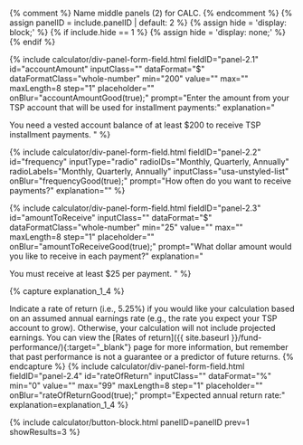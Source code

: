 {% comment %}
Name middle panels (2) for CALC.
{% endcomment %}
{% assign panelID = include.panelID | default: 2 %}
{% assign hide = 'display: block;' %}
{% if include.hide == 1 %} {% assign hide = 'display: none;' %} {% endif %}

<section id="panel-{{ panelID }}" class="calculator-panel" style="{{ hide }}"  markdown="1">

{% include calculator/div-panel-form-field.html
  fieldID="panel-2.1" id="accountAmount"
  inputClass=""  dataFormat="$" dataFormatClass="whole-number"
  min="200" value="" max="" maxLength=8 step="1"
  placeholder="" onBlur="accountAmountGood(true);"
  prompt="Enter the amount from your TSP account that will be used for installment payments:"
  explanation="

  You need a vested account balance of at least $200 to receive TSP installment payments.
  "
%}

{% include calculator/div-panel-form-field.html
  fieldID="panel-2.2" id="frequency"
  inputType="radio" radioIDs="Monthly, Quarterly, Annually" radioLabels="Monthly, Quarterly, Annually"
  inputClass="usa-unstyled-list"
  onBlur="frequencyGood(true);"
  prompt="How often do you want to receive payments?"
  explanation=""
%}

{% include calculator/div-panel-form-field.html
  fieldID="panel-2.3" id="amountToReceive"
  inputClass=""  dataFormat="$"  dataFormatClass="whole-number"
  min="25" value="" max="" maxLength=8 step="1"
  placeholder="" onBlur="amountToReceiveGood(true);"
  prompt="What dollar amount would you like to receive in each payment?"
  explanation="

  You must receive at least $25 per payment.
  "
%}

{% capture explanation_1_4 %}

  Indicate a rate of return (i.e., 5.25%) if you would like your calculation based on
  an assumed annual earnings rate (e.g., the rate you expect your TSP account to grow).
  Otherwise, your calculation will not include projected earnings. You can view the
  [Rates of return]({{ site.baseurl }}/fund-performance/){:target="_blank"}
  page for more information, but remember that past performance is not a guarantee or
  a predictor of future returns.
{% endcapture %}
{% include calculator/div-panel-form-field.html
  fieldID="panel-2.4" id="rateOfReturn"
  inputClass=""  dataFormat="%"
  min="0" value="" max="99" maxLength=8 step="1"
  placeholder="" onBlur="rateOfReturnGood(true);"
  prompt="Expected annual return rate:"
  explanation=explanation_1_4
%}

{% include calculator/button-block.html panelID=panelID prev=1 showResults=3 %}

</section>
